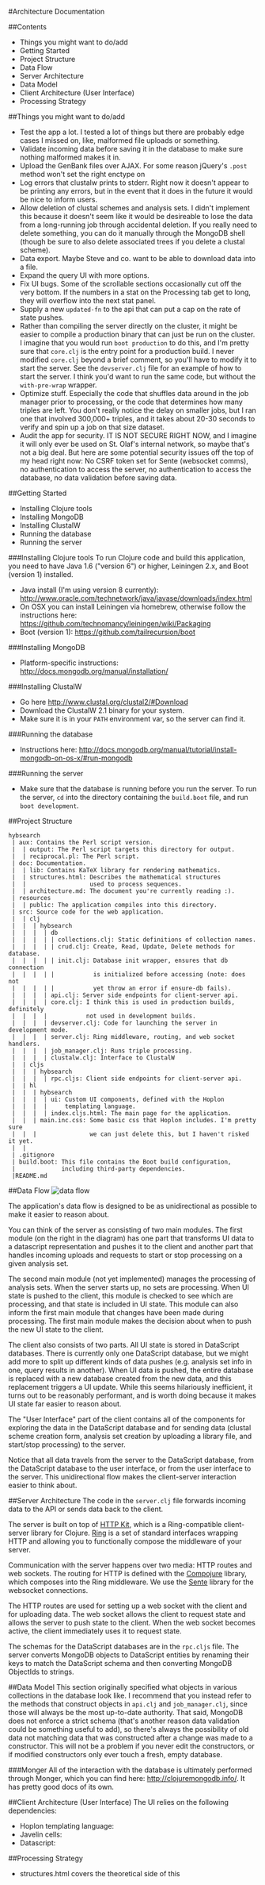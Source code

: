 #Architecture Documentation

##Contents
- Things you might want to do/add
- Getting Started
- Project Structure
- Data Flow
- Server Architecture
- Data Model
- Client Architecture (User Interface)
- Processing Strategy

##Things you might want to do/add
- Test the app a lot. I tested a lot of things but there are probably edge cases I missed on, like, malformed file uploads or something.
- Validate incoming data before saving it in the database to make sure nothing malformed makes it in.
- Upload the GenBank files over AJAX. For some reason jQuery's `.post` method won't set the right enctype on
- Log errors that clustalw prints to stderr. Right now it doesn't appear to be printing any errors, but in the event that it does in the future it would be nice to inform users.
- Allow deletion of clustal schemes and analysis sets. I didn't implement this because it doesn't seem like it would be desireable to lose the data from a long-running job through accidental deletion. If you really need to delete something, you can do it manually through the MongoDB shell (though be sure to also delete associated trees if you delete a clustal scheme).
- Data export. Maybe Steve and co. want to be able to download data into a file.
- Expand the query UI with more options.
- Fix UI bugs. Some of the scrollable sections occasionally cut off the very bottom. If the numbers in a stat on the Processing tab get to long, they will overflow into the next stat panel.
- Supply a new `updated-fn` to the api that can put a cap on the rate of state pushes.
- Rather than compiling the server directly on the cluster, it might be easier to compile a production binary that can just be run on the cluster. I imagine that you would run `boot production` to do this, and I'm pretty sure that `core.clj` is the entry point for a production build. I never modified `core.clj` beyond a brief comment, so you'll have to modify it to start the server. See the `devserver.clj` file for an example of how to start the server. I think you'd want to run the same code, but without the `with-pre-wrap` wrapper.
- Optimize stuff. Especially the code that shuffles data around in the job manager prior to processing, or the code that determines how many triples are left. You don't really notice the delay on smaller jobs, but I ran one that involved 300,000+ triples, and it takes about 20-30 seconds to verify and spin up a job on that size dataset.
- Audit the app for security. IT IS NOT SECURE RIGHT NOW, and I imagine it will only ever be used on St. Olaf's internal network, so maybe that's not a big deal. But here are some potential security issues off the top of my head right now: No CSRF token set for Sente (websocket comms), no authentication to access the server, no authentication to access the database, no data validation before saving data.


##Getting Started
- Installing Clojure tools
- Installing MongoDB
- Installing ClustalW
- Running the database
- Running the server

###Installing Clojure tools
To run Clojure code and build this application, you need to have Java 1.6 ("version 6") or higher, Leiningen 2.x, and Boot (version 1) installed.
- Java install (I'm using version 8 currently):  http://www.oracle.com/technetwork/java/javase/downloads/index.html
- On OSX you can install Leiningen via homebrew, otherwise follow the instructions here: https://github.com/technomancy/leiningen/wiki/Packaging
- Boot (version 1): https://github.com/tailrecursion/boot

###Installing MongoDB
- Platform-specific instructions: http://docs.mongodb.org/manual/installation/

###Installing ClustalW
- Go here http://www.clustal.org/clustal2/#Download
- Download the ClustalW 2.1 binary for your system.
- Make sure it is in your `PATH` environment var, so the server can find it.

###Running the database
- Instructions here: http://docs.mongodb.org/manual/tutorial/install-mongodb-on-os-x/#run-mongodb

###Running the server
- Make sure that the database is running before you run the server. To run the server, `cd` into the directory containing the `build.boot` file, and run `boot development`.  

##Project Structure
```
hybsearch
 | aux: Contains the Perl script version.
 |  | output: The Perl script targets this directory for output.
 |  | reciprocal.pl: The Perl script.
 | doc: Documentation.
 |  | lib: Contains KaTeX library for rendering mathematics.
 |  | structures.html: Describes the mathematical structures
 |  |                  used to process sequences.
 |  | architecture.md: The document you're currently reading :).
 | resources
 |  | public: The application compiles into this directory.
 | src: Source code for the web application.
 |  | clj
 |  |  | hybsearch
 |  |  |  | db
 |  |  |  | | collections.clj: Static definitions of collection names.
 |  |  |  | | crud.clj: Create, Read, Update, Delete methods for database.
 |  |  |  | | init.clj: Database init wrapper, ensures that db connection
 |  |  |  | |           is initialized before accessing (note: does not
 |  |  |  | |           yet throw an error if ensure-db fails).
 |  |  |  | api.clj: Server side endpoints for client-server api.
 |  |  |  | core.clj: I think this is used in production builds, definitely
 |  |  |  |           not used in development builds.
 |  |  |  | devserver.clj: Code for launching the server in development mode.
 |  |  |  | server.clj: Ring middleware, routing, and web socket handlers.
 |  |  |  | job_manager.clj: Runs triple processing.
 |  |  |  | clustalw.clj: Interface to ClustalW
 |  | cljs
 |  |  | hybsearch
 |  |  |  | rpc.cljs: Client side endpoints for client-server api.
 |  | hl
 |  |  | hybsearch
 |  |  |  | ui: Custom UI components, defined with the Hoplon
 |  |  |  |     templating language.
 |  |  |  | index.cljs.html: The main page for the application.
 |  |  | main.inc.css: Some basic css that Hoplon includes. I'm pretty sure
 |  |  |               we can just delete this, but I haven't risked it yet.
 |  |
 | .gitignore
 | build.boot: This file contains the Boot build configuration,
 |             including third-party dependencies.
 |README.md
```

##Data Flow
![data flow](./dataflow.png)


The application's data flow is designed to be as unidirectional as possible to make it easier to reason about.

You can think of the server as consisting of two main modules. The first module (on the right in the diagram) has one part that transforms UI data to a datascript representation and pushes it to the client and another part that handles incoming uploads and requests to start or stop processing on a given analysis set.

The second main module (not yet implemented) manages the processing of analysis sets. When the server starts up, no sets are processing. When UI state is pushed to the client, this module is checked to see which are processing, and that state is included in UI state. This module can also inform the first main module that changes have been made during processing. The first main module makes the decision about when to push the new UI state to the client.

The client also consists of two parts. All UI state is stored in DataScript databases. There is currently only one DataScript database, but we might add more to split up different kinds of data pushes (e.g. analysis set info in one, query results in another). When UI data is pushed, the entire database is replaced with a new database created from the new data, and this replacement triggers a UI update. While this seems hilariously inefficient, it turns out to be reasonably performant, and is worth doing because it makes UI state far easier to reason about.

The "User Interface" part of the client contains all of the components for exploring the data in the DataScript database and for sending data (clustal scheme creation form, analysis set creation by uploading a library file, and start/stop processing) to the server.

Notice that all data travels from the server to the DataScript database, from the DataScript database to the user interface, or from the user interface to the server. This unidirectional flow makes the client-server interaction easier to think about.


##Server Architecture
The code in the `server.clj` file forwards incoming data to the API or sends data back to the client.

The server is built on top of [HTTP Kit](http://www.http-kit.org/), which is a Ring-compatible client-server library for Clojure. [Ring](https://github.com/ring-clojure/ring) is a set of standard interfaces wrapping HTTP and allowing you to functionally compose the middleware of your server.

Communication with the server happens over two media: HTTP routes and web sockets. The routing for HTTP is defined with the [Compojure](https://github.com/weavejester/compojure) library, which composes into the Ring middleware. We use the [Sente](https://github.com/ptaoussanis/sente) library for the websocket connections.

The HTTP routes are used for setting up a web socket with the client and for uploading data. The web socket allows the client to request state and allows the server to push state to the client. When the web socket becomes active, the client immediately uses it to request state.

The schemas for the DataScript databases are in the `rpc.cljs` file. The server converts MongoDB objects to DataScript entities by renaming their keys to match the DataScript schema and then converting MongoDB ObjectIds to strings.

##Data Model
This section originally specified what objects in various collections in the database look like. I recommend that you instead refer to the methods that construct objects in `api.clj` and `job_manager.clj`, since those will always be the most up-to-date authority. That said, MongoDB does not enforce a strict schema (that's another reason data validation could be something useful to add), so there's always the possibility of old data not matching data that was constructed after a change was made to a constructor. This will not be a problem if you never edit the constructors, or if modified constructors only ever touch a fresh, empty database.

###Monger
All of the interaction with the database is ultimately performed through Monger, which you can find here: http://clojuremongodb.info/. It has pretty good docs of its own.


##Client Architecture (User Interface)
The UI relies on the following dependencies:
- Hoplon templating language:
- Javelin cells:
- Datascript:

##Processing Strategy
- structures.html covers the theoretical side of this
